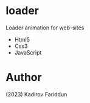 # loader
Loader animation for web-sites 

- Html5
- Css3 
- JavaScript

# Author 
(2023) Kadirov Fariddun

